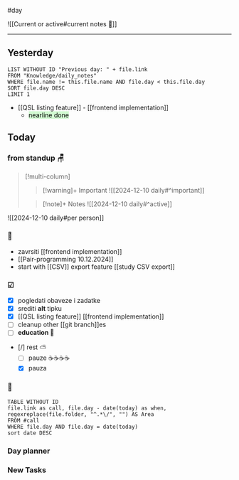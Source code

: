 #day

![[Current or active#current notes 📓]]

---
## Yesterday
```dataview
LIST WITHOUT ID "Previous day: " + file.link
FROM "Knowledge/daily_notes"
WHERE file.name != this.file.name AND file.day < this.file.day
SORT file.day DESC
LIMIT 1
```
- [[QSL listing feature]] - [[frontend implementation]]
	- <mark style="background: #BBFABBA6;">nearline done</mark>

## Today

### from standup 🪑

> [!multi-column]
>> [!warning]+ Important
>> ![[2024-12-10 daily#^important]]
>
>> [!note]+ Notes
>> ![[2024-12-10 daily#^active]]

![[2024-12-10 daily#per person]]

###  🎏
- zavrsiti [[frontend implementation]]
- [[Pair-programming 10.12.2024]]
- start with [[CSV]] export feature [[study CSV export]]

### ☑
- [x] pogledati  obaveze i zadatke
- [x] srediti **alt** tipku
- [x] [[QSL listing feature]] [[frontend implementation]]
- [ ] cleanup other [[git branch]]es
- [ ] **education 🎒**
- [/] rest ⛅ 
	- [ ] pauze ☕☕☕☕
	- [x] pauza

### 🤙
```dataview
TABLE WITHOUT ID
file.link as call, file.day - date(today) as when, regexreplace(file.folder, "^.*\/", "") AS Area
FROM #call
WHERE file.day AND file.day = date(today)
sort date DESC
```
### Day planner

### New Tasks
